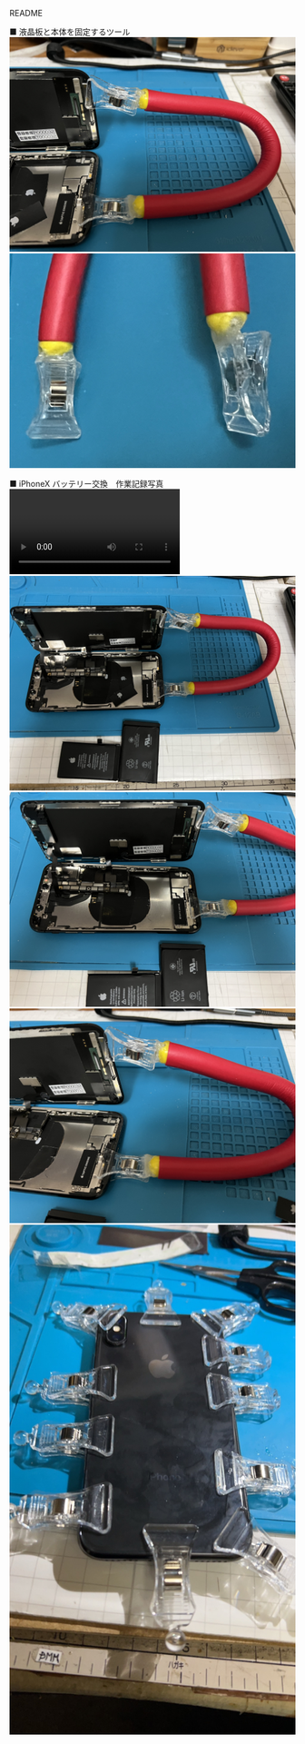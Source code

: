 README

■ 液晶板と本体を固定するツール
![](/IMG_5580.jpg)
![](/IMG_5583.jpg)

■ iPhoneX バッテリー交換　作業記録写真
![](/A4E79CF0-D82A-490B-A53C-EDD42D10CBDD.MOV)
![](/IMG_5579.jpg)
![](/IMG_5581.jpg)
![](/IMG_5582.jpg)
![](/S__4079629.jpg)
